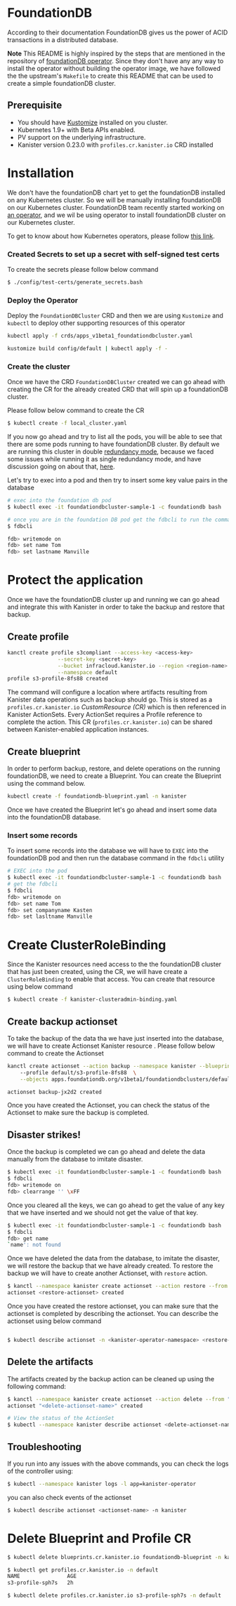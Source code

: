 # FoundationDB

According to their documentation FoundationDB gives us the power of ACID
transactions in a distributed database.

**Note**
This README is highly inspired by the steps that are mentioned in the
repository of [foundationDB operator](https://github.com/foundationdb/fdb-kubernetes-operator).
Since they don't have any any way to install the operator without
building the operator image, we have followed the the upstream's `Makefile`
to create this README that can be used to create a simple foundationDB
cluster.


## Prerequisite 

* You should have [Kustomize](https://github.com/kubernetes-sigs/kustomize) installed
on you cluster.
* Kubernetes 1.9+ with Beta APIs enabled.
* PV support on the underlying infrastructure.
* Kanister version 0.23.0 with `profiles.cr.kanister.io` CRD installed

# Installation

We don't have the foundationDB chart yet to get the foundationDB installed
on any Kubernetes cluster. So we will be manually installing foundationDB
on our Kubernetes cluster.
FoundationDB team recently started working on
[an operator](https://github.com/foundationdb/fdb-kubernetes-operator),
and we wil be using operator to install foundationDB cluster on our Kubernetes
cluster.

To get to know about how Kubernetes operators, please follow
[this link](https://kubernetes.io/docs/concepts/extend-kubernetes/operator/).

### Created Secrets to set up a secret with self-signed test certs

To create the secrets please follow below command

```bash
$ ./config/test-certs/generate_secrets.bash
```

### Deploy the Operator 

Deploy the `FoundationDBCluster` CRD and then we are using `Kustomize`
and `kubectl` to deploy other supporting resources of this operator 

```bash
kubectl apply -f crds/apps_v1beta1_foundationdbcluster.yaml

kustomize build config/default | kubectl apply -f -
```


### Create the cluster

Once we have the CRD `FoundationDBCluster` created we can go ahead with
creating the CR for the already created CRD that will spin up a foundationDB
cluster.

Please follow below command to create the CR

```bash
$ kubectl create -f local_cluster.yaml
```

If you now go ahead and try to list all the pods, you will be able to see
that there are some pods running to have foundationDB cluster. 
By default we are running this cluster in double
[redundancy mode](https://apple.github.io/foundationdb/configuration.html#choosing-a-redundancy-mode),
because we faced some issues while running it as single redundancy mode, and
have discussion going on about that, [here](https://forums.foundationdb.org/t/connecting-to-the-database-using-fdbcli-results-in-an-error/1841).

Let's try to exec into a pod and then try to insert some key value pairs 
in the database 

```bash
# exec into the foundation db pod
$ kubectl exec -it foundationdbcluster-sample-1 -c foundationdb bash

# once you are in the foundation DB pod get the fdbcli to run the command
$ fdbcli

fdb> writemode on 
fdb> set name Tom
fdb> set lastname Manville
```

# Protect the application

Once we have the foundationDB cluster up and running we can go ahead and integrate
this with Kanister in order to take the backup and restore that backup.

## Create profile 

```bash
kanctl create profile s3compliant --access-key <access-key>                 \
                --secret-key <secret-key>                                   \
                --bucket infracloud.kanister.io --region <region-name>      \
                --namespace default
profile s3-profile-8fs88 created

```

The command will configure a location where artifacts resulting from Kanister
data operations such as backup should go. This is stored as a `profiles.cr.kanister.io`
*CustomResource (CR)* which is then referenced in Kanister ActionSets. Every ActionSet
requires a Profile reference to complete the action. This CR (`profiles.cr.kanister.io`)
can be shared between Kanister-enabled application instances.


## Create blueprint

In order to perform backup, restore, and delete operations on the running foundationDB,
we need to create a Blueprint.
You can create the Blueprint using the command below.

```bash
kubectl create -f foundationdb-blueprint.yaml -n kanister
```

Once we have created the Blueprint let's go ahead and insert some data into the foundationDB
database.

### Insert some records
To insert some records into the database we will have to `EXEC` into the foundationDB pod
and then run the database command in the `fdbcli` utility

```bash
# EXEC into the pod 
$ kubectl exec -it foundationdbcluster-sample-1 -c foundationdb bash
# get the fdbcli 
$ fdbcli
fdb> writemode on
fdb> set name Tom
fdb> set companyname Kasten
fdb> set lasltname Manville
```
# Create ClusterRoleBinding
Since the Kanister resources need access to the the foundationDB cluster that has just been created,
using the CR, we will have create a `ClusterRoleBinding` to enable that access. You can create that
resource using below command

```bash
$ kubectl create -f kanister-clusteradmin-binding.yaml 
```


## Create backup actionset 

To take the backup of the data tha we have just inserted into the database, we will have to create 
Actionset Kanister resource . Please follow below command to create the Actionset

```bash
kanctl create actionset --action backup --namespace kanister --blueprint foundationdb-blueprint  
    --profile default/s3-profile-8fs88  \
    --objects apps.foundationdb.org/v1beta1/foundationdbclusters/default/foundationdbcluster-sample

actionset backup-jx2d2 created
```
Once you have created the Actionset, you can check the status of the Actionset to make sure the backup
is completed.

## Disaster strikes!
Once the backup is completed we can go ahead and delete the data manually from the database to imitate
disaster.

```bash
$ kubectl exec -it foundationdbcluster-sample-1 -c foundationdb bash
$ fdbcli
fdb> writemode on
fdb> clearrange '' \xFF
```

Once you cleared all the keys, we can go ahead to get the value of any key that we have inserted and
we should not get the value  of that key.

```bash
$ kubectl exec -it foundationdbcluster-sample-1 -c foundationdb bash
$ fdbcli
fdb> get name
`name': not found
```

Once we have deleted the data from the database, to imitate the disaster, we will restore the backup that
we have already created. To restore the backup we will have to create another Actionset, with `restore` action.

```bash
$ kanctl --namespace kanister create actionset --action restore --from "backup-jx2d2"
actionset <restore-actionset> created
```
Once you have created the restore actionset, you can make sure that the actionset is completed by describing the
actionset. You can describe the actionset using below command

```bash

$ kubectl describe actionset -n <kanister-operator-namespace> <restore-actionset-name>
```

## Delete the artifacts
The artifacts created by the backup action can be cleaned up using the following command:

```bash
$ kanctl --namespace kanister create actionset --action delete --from "backup-jx2d2"
actionset "<delete-actionset-name>" created

# View the status of the ActionSet
$ kubectl --namespace kanister describe actionset <delete-actionset-name>

```

## Troubleshooting
If you run into any issues with the above commands, you can check the logs of the controller using:

```bash
$ kubectl --namespace kanister logs -l app=kanister-operator
```
you can also check events of the actionset

```bash
$ kubectl describe actionset <actionset-name> -n kanister
```

# Delete Blueprint and Profile CR

```bash
$ kubectl delete blueprints.cr.kanister.io foundationdb-blueprint -n kanister

$ kubectl get profiles.cr.kanister.io -n default
NAME               AGE
s3-profile-sph7s   2h

$ kubectl delete profiles.cr.kanister.io s3-profile-sph7s -n default
```